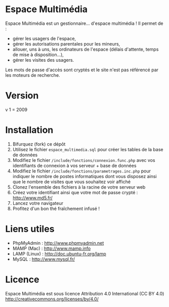 Espace Multimédia
=================

Espace Multimédia est un gestionnaire... d'espace multimédia ! Il permet de :
- gérer les usagers de l'espace,
- gérer les autorisations parentales pour les mineurs,
- allouer, uns à uns, les ordinateurs de l'espace (délais d'attente, temps de mise à disposition...),
- gérer les visites des usagers.

Les mots de passe d'accès sont cryptés et le site n'est pas référencé par les moteurs de recherche.

Version
=======
v 1 = 2009

Installation
============
1. Bifurquez (fork) ce dépôt
2. Utilisez le fichier `espace_multimedia.sql` pour créer les tables de la base de données
3. Modifiez le fichier `/include/fonctions/connexion.func.php` avec vos identifiants de connexion à vos serveur + base de données
4. Modifiez le fichier `/include/fonctions/parametrages.inc.php` pour indiquer le nombre de postes informatiques dont vous disposez ainsi que le nombre de visites que vous souhaitez voir affiché
5. Clonez l'ensemble des fichiers à la racine de votre serveur web
6. Créez votre identifiant ainsi que votre mot de passe crypté : http://www.md5.fr/
7. Lancez votre navigateur
8. Profitez d'un bon thé fraîchement infusé !

Liens utiles
============
- PhpMyAdmin : http://www.phpmyadmin.net
- MAMP (Mac) : http://www.mamp.info
- LAMP (Linux) : http://doc.ubuntu-fr.org/lamp
- MySQL : http://www.mysql.fr/

Licence
=======
Espace Multimédia est sous licence Attribution 4.0 International (CC BY 4.0) http://creativecommons.org/licenses/by/4.0/
